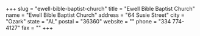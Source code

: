 +++
slug = "ewell-bible-baptist-church"
title = "Ewell Bible Baptist Church"
name = "Ewell Bible Baptist Church"
address = "64 Susie Street"
city = "Ozark"
state = "AL"
postal = "36360"
website = ""
phone = "334 774-4127"
fax = ""
+++
